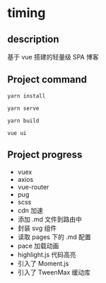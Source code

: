# timing

## description

基于 vue 搭建的轻量级 SPA 博客

## Project command

```
yarn install

yarn serve

yarn build

vue ui
```

<!-- npx browserslist 查看浏览器css兼容情况 -->
<!--
yarn build
git add -f dist
git commit -am ''
git subtree push --prefix dist origin gh-pages
-->

## Project progress

- vuex
- axios
- vue-router
- pug
- scss
- cdn 加速
- 添加 .md 文件到路由中
- 封装 svg 组件
- 读取 pages 下的 .md 配置
- pace 加载动画
- highlight.js 代码高亮
- 引入了 Moment.js
- 引入了 TweenMax 缓动库
